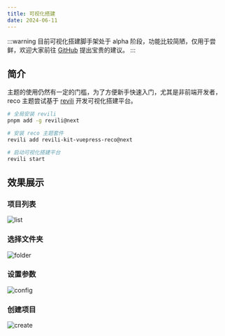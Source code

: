 ```yaml
---
title: 可视化搭建
date: 2024-06-11
---
```


:::warning
目前可视化搭建脚手架处于 alpha 阶段，功能比较简陋，仅用于尝鲜，欢迎大家前往 [GitHub](https://github.com/vuepress-reco/revili-kit-vuepress-reco/issues) 提出宝贵的建议。
:::

## 简介

主题的使用仍然有一定的门槛，为了方便新手快速入门，尤其是非前端开发者，reco 主题尝试基于 [revili](https://revili.recoluan.com/) 开发可视化搭建平台。

```bash
# 全局安装 revili
pnpm add -g revili@next

# 安装 reco 主题套件
revili add revili-kit-vuepress-reco@next

# 启动可视化搭建平台
revili start
```

## 效果展示

### 项目列表

![list](https://github.com/user-attachments/assets/9c1f8e2b-ec23-4757-b6f6-5a09ce14d7c9)

### 选择文件夹

![folder](https://github.com/user-attachments/assets/39b7e16d-209f-45eb-8f35-ae16b57871b2)

### 设置参数

![config](https://github.com/user-attachments/assets/9e448137-e223-4d67-b1e8-0a8b3baf334c)

### 创建项目

![create](https://github.com/user-attachments/assets/bf38248e-1291-4dcb-956d-ff04a13bae35)
